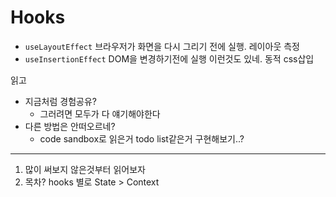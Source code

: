 # Hooks
- `useLayoutEffect` 브라우저가 화면을 다시 그리기 전에 실행. 레이아웃 측정
- `useInsertionEffect` DOM을 변경하기전에 실행 이런것도 있네. 동적 css삽입

읽고
- 지금처럼 경험공유?
    - 그러려면 모두가 다 얘기해야한다
- 다른 방법은 안떠오르네?
    - code sandbox로 읽은거 todo list같은거 구현해보기..?
---
1. 많이 써보지 않은것부터 읽어보자
2. 목차? hooks 별로 State > Context
